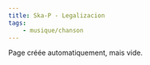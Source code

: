 ```yaml
---
title: Ska-P - Legalizacion
tags:
    - musique/chanson
---
```


Page créée automatiquement, mais vide.
